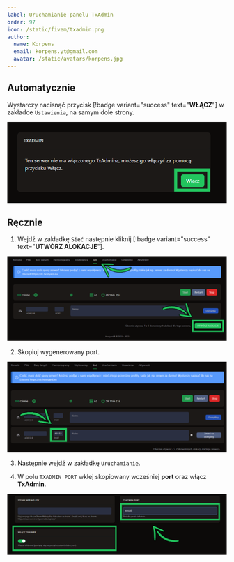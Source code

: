 ```yaml
---
label: Uruchamianie panelu TxAdmin
order: 97
icon: /static/fivem/txadmin.png
author:
  name: Korpens
  email: korpens.yt@gmail.com
  avatar: /static/avatars/korpens.jpg
---
```


  

## Automatycznie

Wystarczy nacisnąć przycisk [!badge variant="success" text="**WŁĄCZ**"] w zakładce `Ustawienia`, na samym dole strony.

![](/static/fivem/tx1.png)

  

## Ręcznie

1. Wejdź w zakładkę `Sieć` następnie kliknij [!badge variant="success" text="**UTWÓRZ ALOKACJE**"].

![](/static/fivem/tx2.png)

2. Skopiuj wygenerowany port.

![](/static/fivem/tx3.png)

3. Następnie wejdź w zakładkę `Uruchamianie`. 

4. W polu `TXADMIN PORT` wklej skopiowany wcześniej **port** oraz włącz **TxAdmin**. 

![](/static/fivem/tx4.png)
